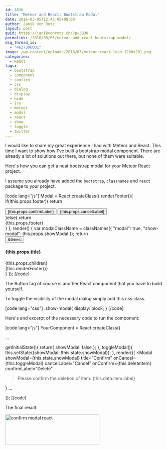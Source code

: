 ```yaml
---
id: 3830
title: 'Meteor and React: Bootstrap Modal'
date: 2016-03-05T12:42:05+00:00
author: Janik von Rotz
layout: post
guid: https://janikvonrotz.ch/?p=3830
permalink: /2016/03/05/meteor-and-react-bootstrap-modal/
dsq_thread_id:
  - "4637306001"
image: /wp-content/uploads/2016/03/meteor-react-logo-1200x201.png
categories:
  - React
tags:
  - bootstrap
  - component
  - confirm
  - css
  - dialog
  - display
  - hide
  - jsx
  - meteor
  - modal
  - react
  - show
  - toggle
  - twitter
---
```

I would like to share my great experience I had with Meteor and React. This time I want to show how I've built a bootstrap modal component. There are already a lot of solutions out there, but none of them were suitable.

Here's how you can get a neat bootstrap modal for your Meteor React project.
<!--more-->
I assume you already have added the `bootstrap`, `classnames` and `react` package to your project.

[code lang="js"]
Modal = React.createClass({
  renderFooter(){
    if(!this.props.footer){
      return <div className="modal-footer">
      <Button style="primary" onClick={this.props.onConfirm}>{this.props.confirmLabel}</Button>
      <Button style="default" onClick={this.props.onCancel}>{this.props.cancelLabel}</Button>
      </div>
    }else{
      return <div className="modal-footer">{this.props.footer}</div>
    }
  },
  render() {
    var modalClassName = classNames({
      "modal": true,
      "show-modal": this.props.showModal
    });
    return <div className={modalClassName}>
      <div className="modal-dialog">
        <div className="modal-content">
          <div className="modal-header">
            <Button className="close" onClick={this.props.onCancel} ariaLabel="Close"><span aria-hidden="true">&amp;times;</span></Button>
            <h4 className="modal-title">{this.props.title}</h4>
          </div>
          <div className="modal-body">
            {this.props.children}
          </div>
          {this.renderFooter()}
        </div>
      </div>
    </div>
  }
});
[/code]

The Button tag of course is another React component that you have to build yourself.


To toggle the visibility of the modal dialog simply add this css class.

[code lang="css"]
.show-modal{
    display: block;
}
[/code]

Here's and excerpt of the necessary code to run the component:

[code lang="js"]
YourComponent = React.createClass({

...

getInitialState(){
   return{
     showModal: false
   };
},
toggleModal(){
  this.setState({showModal: !this.state.showModal});
},
render(){
  <Modal
    showModal={this.state.showModal}
    title="Confirm"
    onCancel={this.toggleModal}
    cancelLabel="Cancel"
    onConfirm={this.deleteItem}
    confirmLabel="Delete"
  ><p>Please confirm the deletion of item: {this.data.item.label}</p></Modal>
}
...

});
[/code]

The final result:

<img src="https://janikvonrotz.ch/wp-content/uploads/2016/03/confirm-modal-react-300x97.png" alt="confirm modal react" width="300" height="97" class="aligncenter size-medium wp-image-3857" />